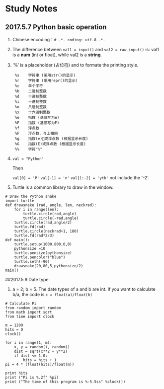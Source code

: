 Study Notes
===========
## 2017.5.7 Python basic operation
1. Chinese encoding：`# -*- coding: utf-8 -*-`

2. The difference between `val1 = input()` and `val2 = raw_input()` is:
	val1 is a **num** (int or float), while val2 is a **string**.
	
3. ‘%’ is a placeholder (占位符) and to formate the printing style.

		%s    字符串 (采用str()的显示)
		%r    字符串 (采用repr()的显示)
		%c    单个字符
		%b    二进制整数
		%d    十进制整数
		%i    十进制整数
		%o    八进制整数
		%x    十六进制整数
		%e    指数 (基底写为e)
		%E    指数 (基底写为E)
		%f    浮点数
		%F    浮点数，与上相同
		%g    指数(e)或浮点数 (根据显示长度)
		%G    指数(E)或浮点数 (根据显示长度)
		%%    字符"%"
4. `val = "Python"`
 
	Then 
	
	`val[0] = 'P'`  `val[-1] = 'n'`  `val[1:-2] = 'yth'` not include the '-2'.
	
5. Turtle is a common library to draw in the window. 

``` 
# Draw the Python snake
import turtle
def drawsnake (rad, angle, len, neckrad):
    for i in range(len):
        turtle.circle(rad,angle)
        turtle.circle(-rad,angle)
    turtle.circle(rad,angle/2)
    turtle.fd(rad)
    turtle.circle(neckrad+1, 180)
    turtle.fd(rad*2/3)
def main():
    turtle.setup(1000,800,0,0)
    pythonsize =10
    turtle.pensize(pythonsize)
    turtle.pencolor("blue")
    turtle.seth(-90)
    drawsnake(20,80,5,pythonsize/2)
main()
```
##2017.5.9 Date type

1. a = 2; b = 5. The date types of a and b are int. If you want to calculate b/a, the code is `c = float(a)/float(b)`

```
# Calculate Pi
from random import random
from math import sqrt
from time import clock

m = 1200
hits = 0
clock()

for i in range(1, m):
    x, y = random(), random()
    dist = sqrt(x**2 + y**2)
    if dist <= 1.0:
        hits = hits + 1
pi = 4 * (float(hits)/float(m))

print hits
print ("Pi is %.2f" %pi)
print ("The time of this program is %-5.5ss" %clock())

```
